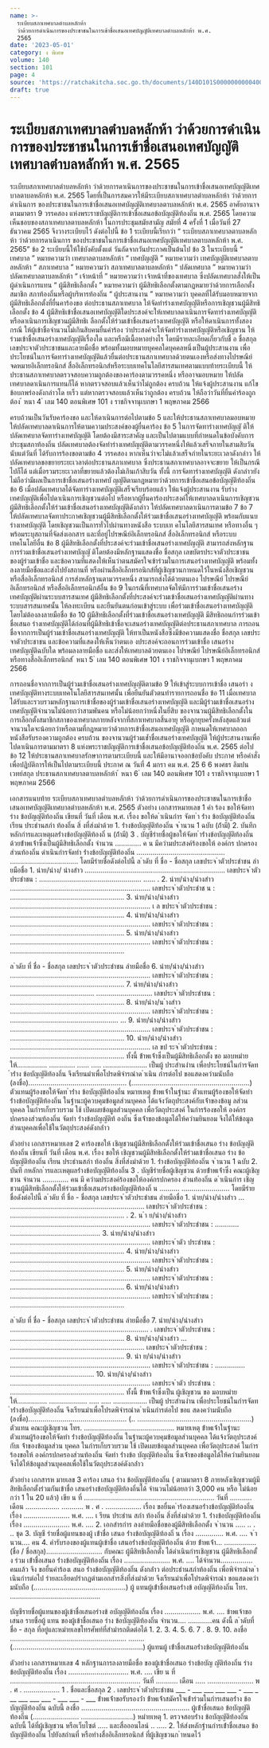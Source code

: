 ```yaml
---
name: >-
  ระเบียบสภาเทศบาลตำบลหลักห้า
  ว่าด้วยการดำเนินการของประชาชนในการเข้าชื่อเสนอเทศบัญญัติเทศบาลตำบลหลักห้า พ.ศ.
  2565
date: '2023-05-01'
category: ง พิเศษ
volume: 140
section: 101
page: 4
source: 'https://ratchakitcha.soc.go.th/documents/140D101S0000000000400.pdf'
draft: true
---
```


# ระเบียบสภาเทศบาลตำบลหลักห้า ว่าด้วยการดำเนินการของประชาชนในการเข้าชื่อเสนอเทศบัญญัติเทศบาลตำบลหลักห้า พ.ศ. 2565

ระเบียบสภาเทศบาลตำบลหลักห้า ว่าด้วยการดาเนินการของประชาชนในการเข้าชื่อเสนอเทศบัญญัติเทศบาลตาบลหลักห้า พ.ศ. 2565 โดยที่เป็นการสมควรให้มีระเบียบสภาเทศบาลตำบลหลักห้า ว่าด้วยการดำเนินการ ของประชาชนในการเข้าชื่อเสนอเทศบัญญัติเทศบาลตาบลหลักห้า พ.ศ. 2565 อาศัยอานาจตามมาตรา 9 วรรคสอง แห่งพระราชบัญญัติการเข้าชื่อเสนอข้อบัญญัติท้องถิ่น พ.ศ. 2565 โดยความเห็นชอบของสภาเทศบาลตาบลหลักห้า ในการประชุมสมัยสามัญ สมัยที่ 4 ครั้งที่ 1 เมื่อวันที่ 27 ธันวาคม 2565 จึงวางระเบียบไว้ ดังต่อไปนี้ ข้อ 1 ระเบียบนี้เรียกว่า “ ระเบียบสภาเทศบาลตาบลหลักห้า ว่าด้วยการดาเนินการ ของประชาชนในการเข้าชื่อเสนอเทศบัญญัติเทศบาลตาบลหลักห้า พ.ศ. 2565” ข้อ 2 ระเบียบนี้ให้ใช้บังคับตั้งแต่ วันถัดจากวันประกาศเป็นต้นไป ข้อ 3 ในระเบียบนี้ “ เทศบาล ” หมายความว่า เทศบาลตาบลหลักห้า “ เทศบัญญัติ ” หมายความว่า เทศบัญญัติเทศบาลตาบลหลักห้า “ สภาเทศบาล ” หมายความว่า สภาเทศบาลตาบลหลักห้า “ ปลัดเทศบาล ” หมายความว่า ปลัดเทศบาลตาบลหลักห้า “ เจ้าหน้าที่ ” หมายความว่า เจ้าหน้าที่ของเทศบาล ซึ่งปลัดเทศบาลสั่งให้เป็นผู้ดำเนินการแทน “ ผู้มีสิทธิเลือกตั้ง ” หมายความว่า ผู้มีสิทธิเลือกตั้งตามกฎหมายว่าด้วยการเลือกตั้งสมาชิก สภาท้องถิ่นหรือผู้บริหารท้องถิ่น “ ผู้ประสานงาน ” หมายความว่า บุคคลที่ได้รับมอบหมายจากผู้มีสิทธิเลือกตั้งที่ยื่นคาร้องขอ ต่อประธานสภาเทศบาล ให้จัดทำร่างเทศบัญญัติหรือการเชิญชวนผู้มีสิทธิเลือกตั้ง ข้อ 4 ผู้มีสิทธิเข้าชื่อเสนอเทศบัญญัติใดประสงค์จะให้เทศบาลดาเนินการจัดทาร่างเทศบัญญัติ หรือดาเนินการเชิญชวนผู้มีสิทธิเ ลือกตั้งให้ร่วมเข้าชื่อเสนอร่างเทศบัญญัติ หรือให้ดาเนินการทั้งสองกรณี ให้ผู้เข้าชื่อจำนวนไม่เกินสิบคนยื่นคำร้อง ว่าประสงค์จะให้จัดทำร่างเทศบัญญัติหรือเชิญชวน ให้ร่วมเข้าชื่อเสนอร่างเทศบัญญัติเรื่องใด และหรือมีเนื้อหาอย่างไร โดยมีรายละเอียดเกี่ยวกับชื่ อ ชื่อสกุล เลขประจาตัวประชาชนและลายมือชื่อ พร้อมทั้งมอบหมายบุคคลใดบุคคลหนึ่งเป็นผู้ประสานงาน เพื่อประโยชน์ในการจัดทาร่างเทศบัญญัติแล้วยื่นต่อประธานสภาเทศบาลด้วยตนเองหรือส่งทางไปรษณีย์ จดหมายอิเล็กทรอนิกส์ สื่ออิเล็กทรอนิกส์หรือระบบเทคโนโลยีสารสนเทศตามแบบท้ายระเบียบนี้ ให้ประธานสภาเทศบาลตรวจสอบความถูกต้องของคาร้องตามวรรคหนึ่ง หรืออาจมอบหมาย ให้ปลัดเทศบาลดาเนินการแทนก็ได้ หากตรวจสอบแล้วเห็นว่าไม่ถูกต้อง ครบถ้วน ให้แจ้งผู้ประสานงาน แก้ไขข้อบกพร่องดังกล่าวโด ยเร็ว แต่หากตรวจสอบแล้วเห็นว่าถูกต้อง ครบถ้วน ให้ถือว่าวันที่ยื่นคำร้องถูกต้อง ้ หนา 4 ่ เลม 140 ตอนพิเศษ 101 ง ราชกิจจานุเบกษา 1 พฤษภาคม 2566

ครบถ้วนเป็นวันรับคาร้องขอ และให้ดาเนินการต่อไปตามข้อ 5 และให้ประธานสภาเทศบาลมอบหมาย ให้ปลัดเทศบาลดาเนินการให้ตามความประสงค์ของผู้ยื่นคาร้อง ข้อ 5 ในการจัดทาร่างเทศบัญญั ติให้ปลัดเทศบาลจัดทาร่างเทศบัญญัติ โดยต้องมีสาระสาคัญ และเป็นไปตามแบบที่กำหนดในข้อบังคับการประชุมสภาท้องถิ่น ปลัดเทศบาลต้องจัดทำร่างเทศบัญญัติตามวรรคหนึ่งให้แล้วเสร็จภายในสามสิบวัน นับแต่วันที่ ได้รับการร้องขอตามข้อ 4 วรรคสอง หากเห็นว่าจะไม่แล้วเสร็จภำยในระยะเวลาดังกล่าว ให้ปลัดเทศบาลขอขยายระยะเวลาต่อประธานสภาเทศบาล ซึ่งประธานสภาเทศบาลอาจจะขยาย ให้เป็นกรณีไปก็ได้ แต่เมื่อรวมระยะเวลาที่ขยายแล้วต้องไม่เกินเก้าสิบวัน ทั้งนี้ การจัดทาร่างเทศบัญญัติ ดังกล่าวยังไม่ถือว่ามีผลเป็นการเข้าชื่อเสนอร่างเทศบั ญญัติตามกฎหมายว่าด้วยการเข้าชื่อเสนอข้อบัญญัติท้องถิ่น ข้อ 6 เมื่อปลัดเทศบาลได้จัดทาร่างเทศบัญญัติเสร็จเรียบร้อยแล้ว ให้แจ้งผู้ประสานงาน รับร่างเทศบัญญัติเพื่อไปดาเนินการเชิญชวนต่อไป หรือหากผู้ยื่นคาร้องประสงค์ให้เทศบาลดาเนินการเชิญชวน ผู้มีสิทธิเลือกตั้งให้ร่วมเข้าชื่อเสนอร่างเทศบัญญัติดังกล่าว ให้ปลัดเทศบาลดาเนินการตามข้อ 7 ข้อ 7 ให้ปลัดเทศบาลจัดทาประกาศเชิญชวนผู้มีสิทธิเลือกตั้งให้ร่วมเข้าชื่อเสนอร่างเทศบัญญัติ พร้อมกับแนบร่างเทศบัญญัติ โดยเชิญชวนเป็นการทั่วไปผ่านทางหนังสือ ระบบเท คโนโลยีสารสนเทศ หรือทางอื่น ๆ พร้อมระบุสถานที่จัดส่งเอกสาร และที่อยู่ไปรษณีย์อิเล็กทรอนิกส์ สื่ออิเล็กทรอนิกส์ หรือระบบเทคโนโลยีอื่น ข้อ 8 ผู้มีสิทธิเลือกตั้งที่ประสงค์จะร่วมเข้าชื่อเสนอร่างเทศบัญญัติ สามารถส่งหลักฐาน การร่วมเข้าชื่อเสนอร่างเทศบัญญั ติโดยต้องมีหลักฐานแสดงชื่อ ชื่อสกุล เลขบัตรประจาตัวประชาชน ของผู้ร่วมเข้าชื่อ และข้อความที่แสดงให้เห็นว่าตนสมัครใจเข้าร่วมในการเสนอร่างเทศบัญญัติ พร้อมทั้ง ลงลายมือชื่อและส่งไปยังสถานที่ หรือผ่านสื่ออิเล็กทรอนิกส์ที่ผู้เชิญชวนกาหนดไว้ในหนังสือเชิญชวน หรือสื่ออิเล็กทรอนิกส์ การส่งหลักฐานตามวรรคหนึ่ง สามารถส่งได้ด้วยตนเอง ไปรษณีย์ ไปรษณีย์อิเล็กทรอนิกส์ หรือสื่ออิเล็กทรอนิกส์อื่น ข้อ 9 ในกรณีที่เทศบาลจัดให้มีการร่วมเข้าชื่อเสนอร่างเทศบัญญัติผ่านระบบสารสนเทศ ผู้มีสิทธิเลือกตั้งที่ประสงค์จะร่วมเข้าชื่อเสนอร่างเทศบัญญัติผ่านทางระบบสารสนเทศนั้น ให้ลงทะเบียน และยืนยันตนก่อนเข้าสู่ระบบ เพื่อร่วมเข้าชื่อเสนอร่างเทศบัญญัติโดยไม่ต้องลงลายมือชื่อ ข้อ 10 ผู้มีสิทธิเลือกตั้งที่ร่วมเข้าชื่อเสนอร่างเทศบัญญัติ มีสิทธิถอนกำรร่วมเข้าชื่อเสนอ ร่างเทศบัญญัติได้ก่อนที่ผู้มีสิทธิเข้าชื่อจะเสนอร่างเทศบัญญัติต่อประธานสภาเทศบาล การถอนชื่อจากการเป็นผู้ร่วมเข้าชื่อเสนอร่างเทศบัญญัติ ให้ทาเป็นหนังสือซึ่งมีข้อความแสดงชื่อ ชื่อสกุล เลขประจาตัวประชาชน และข้อความที่แสดงให้เห็นว่าตนเอ งประสงค์จะถอนการร่วมเข้าชื่อ เสนอร่างเทศบัญญัติฉบับใด พร้อมลงลายมือชื่อ และส่งให้เทศบาลด้วยตนเอง ไปรษณีย์ ไปรษณีย์อิเล็กทรอนิกส์ หรือทางสื่ออิเล็กทรอนิกส์ ้ หนา 5 ่ เลม 140 ตอนพิเศษ 101 ง ราชกิจจานุเบกษา 1 พฤษภาคม 2566

การถอนชื่อจากการเป็นผู้ร่วมเข้าชื่อเสนอร่างเทศบัญญัติตามข้อ 9 ให้เข้าสู่ระบบการเข้าชื่อ เสนอร่า งเทศบัญญัติทางระบบเทคโนโลยีสารสนเทศนั้น เพื่อยืนยันตัวตนทำรายการถอนชื่อ ข้อ 11 เมื่อเทศบาลได้รับและรวบรวมหลักฐานการเข้าชื่อของผู้ร่วมเข้าชื่อเสนอร่างเทศบัญญัติ และมีผู้ร่วมเข้าชื่อเสนอร่างเทศบัญญัติจำนวนไม่น้อยกว่าสามพันคน หรือไม่น้อยกว่าหนึ่งในยี่สิบ ของจานวนผู้มีสิทธิเลือกตั้งในการเลือกตั้งสมาชิกสภาของเทศบาลภายหลังจากที่สภาเทศบาลสิ้นอายุ หรือถูกยุบครั้งหลังสุดแล้วแต่จานวนใดจะน้อยกว่าหรือตามที่กฎหมายว่าด้วยการเข้าชื่อเสนอเทศบัญญัติ กาหนดให้เทศบาลออกหนังสือรับรองความถูกต้อง ครบถ้วน ของจานวนผู้ร่วมเข้ำชื่อเสนอร่างเทศบัญญัติ ให้ผู้ประสานงานเพื่อไปดาเนินการตามมาตรา 8 แห่งพระราชบัญญัติการเข้าชื่อเสนอข้อบัญญัติท้องถิ่น พ.ศ. 2565 ต่อไป ข้อ 12 ให้ประธานสภาเทศบาลรักษาการตามระเบียบนี้ และให้มีอานาจออกข้อบังคับ ประกาศ หรือคำสั่ง เพื่อปฏิบัติการให้เป็นไปตามระเบียบนี้ ประกาศ ณ วันที่ 4 มกรา คม พ.ศ. 25 6 6 พงศธร ลิมปนเวทย์สกุล ประธานสภาเทศบาลตาบลหลักห้า ้ หนา 6 ่ เลม 140 ตอนพิเศษ 101 ง ราชกิจจานุเบกษา 1 พฤษภาคม 2566

เอกสารแนบท้าย ระเบียบสภาเทศบาลตำบลหลักห้า ว่าด้วยการดำเนินการของประชาชนในการเข้าชื่อเสนอเทศบัญญัติเทศบาลตำบลหลักห้า พ.ศ. 2565 ตัวอย่าง เอกสารหมายเลข 1 คำ ร้อง ขอให้จัดทา ร่าง ข้อบัญญัติท้องถิ่น เขียนที่ วันที่ เดือน พ.ศ. เรื่อง ขอให้ด ําเนินกําร จัดท ํา ร่ําง ข้อบัญญัติท้องถิ่น เรียน ประธํานสภํา ท้องถิ่น สิ่ งที่ส่งมําด้วย 1. ร่ํางข้อบัญญัติท้องถิ่น จ ํานวน 1 ฉบับ (ถ้ํามี) 2. บันทึกหลักกํารและเหตุผลร่ํางข้อบัญญัติท้องถิ่ น (ถ้ํามี) 3 . บัญชีรํายชื่อผู้ขอให้จัดท ําร่ํางข้อบัญญัติท้องถิ่น ด้วยข้ําพเจ้ําซึ่งเป็นผู้มีสิทธิเลือกตั้ง จํานวน ............. ค น มีควํามประสงค์ร้องขอให้ องค์กร ปกครองส่วนท้องถิ่น ดําเนินกํารจัดทํา ร่ํางข้อบัญญัติท้องถิ่น ............................................ .................................. โดยมีรํายชื่อดังต่อไปนี้ ล ําดับ ที่ ชื่อ - ชื่อสกุล เลขประจ ําตัวประชําชน ลํายมือชื่อ 1. นําย/นําง/ นํางสําว ...................................................................... เลขประจ ําตัวประชําชน : ................................................... ...... . 2. นําย/นําง/นํางสําว ...................................................................... เลขประจ ําตัวประชําช น : ......................................................... 3. นําย/นําง/นํางสําว ...................................................................... เ ล ขประจ ําตัวประชําชน : ......................................................... 4. นําย/นําง/นํางสําว ...................................................................... เลขประจ ําตัวประชําชน : ......................................................... 5. นําย/นําง/นํางสําว ...................................................................... เลขประจ ําตัวประชําชน : .........................................................

ล ําดับ ที่ ชื่อ - ชื่อสกุล เลขประจ ําตัวประชําชน ลํายมือชื่อ 6. นําย/นําง/นํางสําว ...................................................................... เลขประจ ําตัวประชําชน : ......................................................... 7. นําย/นําง/นํางสําว .......................................... ............................ เลขประจ ําตัวประชําชน : ......................................................... 8. นําย/นําง/น ํางสําว ...................................................................... เลขประจ ําตัวประชําชน : ...................................................... ... 9. นําย/นําง/นํางสําว ...................................................................... เลขประจ ําตัวประชําชน : ......................................................... 10. นําย/นําง/นํางสําว ...................................................................... เล ขป ระจ ําตัวประชําชน : ......................................................... ทั้งนี้ ข้ําพเจ้ําซึ่งเป็นผู้มีสิทธิเลือกตั้ง ขอ มอบหมํายให้............... ............. ...... ..... ...................... เป็นผู้ ประสํานงําน เพื่อประโยชน์ในกํารจัดท ําร่ําง ข้อบัญญัติท้องถิ่น จึงเรียนมําเพื่อโปรดพิจํารณําด ําเนิน กํารต่อไป ขอแสดงควํามนับถือ (ลงชื่อ)................................................. (...........................................................) ตัวแทนผู้ร้องขอให้จัดท ําร่ําง ข้อบัญญัติท้องถิ่น หมายเหตุ ข้ําพเจ้ําในฐํานะ ตัวแทนผู้ร้องขอให้จัดทํา ร่ํางข้อบัญญัติท้องถิ่น ในฐํานะผู้ควบคุมข้อมูลส่วนบุคคล ได้แจ้งวัตถุประสงค์กับเจ้ําของข้อมู ลส่วน บุคคล ในกํารเก็บรวบรวม ใช้ เปิดเผยข้อมูลส่วนบุคคล เพื่อวัตถุประสงค์ ในกํารร้องขอให้ องค์กรปกครองส่วนท้องถิ่น จัดทํา ร่ํางข้อบัญญัติท้ องถิ่น ซึ่งเจ้ําของข้อมูลได้ให้ควํามยินยอม จึงได้ให้ข้อมูลส่วนบุคคลเพื่อใช้ในวัตถุประสงค์ดังกล่ําว

ตัวอย่าง เอกสารหมายเลข 2 คาร้องขอให้ เชิญชวนผู้มีสิทธิเลือกตั้งให้ร่วมเข้าชื่อเสนอ ร่าง ข้อบัญญัติท้องถิ่น เขียนที่ วันที่ เดือน พ.ศ. เรื่อง ขอให้ เชิญชวนผู้มีสิทธิเลือกตั้งให้ร่วมเข้าชื่อเสนอ ร่าง ข้อบัญญัติท้องถิ่น เรียน ประธํานสภํา ท้องถิ่น สิ่งที่ส่งมําด้วย 1. ร่ํางข้อบัญญัติท้องถิ่น จ ํานวน 1 ฉบับ 2. บันทึ กหลักก ํารและเหตุผลร่ํางข้อบัญญัติท้องถิ่น 3 . บัญชีรํายชื่อผู้เชิญชวน ด้วยข้ําพเจ้ําซึ่ง คณะผู้เชิญชวน จํานวน ............. คน มี ควํามประสงค์ร้องขอให้องค์กรปกครอง ส่วนท้องถิ่น ด ําเนินกําร เชิญชวนผู้มีสิทธิเลือกตั้งให้ร่วมเข้าชื่อเสนอร่างข้อบัญญัติท้องถิ่ น .......... ........................ โดยมีรํายชื่อดังต่อไปนี้ ล ําดับ ที่ ชื่อ - ชื่อสกุล เลขประจ ําตัวประชําชน ลํายมือชื่อ 1. นําย/นําง/นํางสําว ... ................................................................... เลขประจ ําตัวประชําชน : ......................................................... . 2. น ํา ย/นําง/นํางสําว ...................................................................... เลขประจ ําตัวประชําชน : ............ ............................................. 3. นําย/นําง/นํางสําว ...................................................................... เลขประจ ําตัว ประชําชน : ......................................................... 4. นําย/นําง/นํางสําว ...................................................................... เลขประจ ําตัวประชําชน : ......................................................... 5. นําย/นําง/นํางสําว ...................................................................... เลขประจ ําตัวประชําชน : ......................................................... 6. นําย/นําง/นํางสําว ...................................................................... เลขประจ ําตัวประชําชน : .........................................................

ล ําดับ ที่ ชื่อ - ชื่อสกุล เลขประจ ําตัวประชําชน ลํายมือชื่อ 7. นําย/นําง/นํางสําว ..................................................................... . เลขประจ ําตัวประชําชน : ......................................................... 8. นําย/นําง/นํางสําว ... ................................................................... เลขประจ ําตัวประชําชน : ......................................................... 9. นํา ย/นําง/นํางสําว ...................................................................... เลขประจ ําตัวประชําชน : ............... .......................................... 10. นําย/นําง/นํางสําว ...................................................................... เลขประจ ําตัว ประชําชน : ......................................................... ทั้งนี้ ข้ําพเจ้ําซึ่งเป็น ผู้เชิญชวน ขอ มอบหมํายให้............... ................... ..... ..... ................. เป็นผู้ ประสํานงําน เพื่อประโยชน์ในกํารจัดท ําร่ํางข้อบัญญัติท้องถิ่น จึงเรียนมําเพื่อโปรดพิจํารณําด ําเนินกํารต่อไป ขอแ สดงควํามนับถือ (ลงชื่อ)................................................. (.. .........................................................) ตัวแทน คณะผู้เชิญชวน โทร. ............................................. หมายเหตุ ข้ําพเจ้ําในฐํานะ ตัวแทนผู้ร้องขอให้จัดทํา ร่ํางข้อบัญญัติท้องถิ่น ในฐํานะผู้ควบคุมข้อมูลส่วนบุคคล ได้แจ้งวัตถุประสงค์กับเ จ้ําของข้อมูลส่วน บุคคล ในกํารเก็บรวบรวม ใช้ เปิดเผยข้อมูลส่วนบุคคล เพื่อวัตถุประสงค์ ในกํารร้องขอให้ องค์กรปกครองส่วนท้องถิ่น จัดทํา ร่ํางข้อ บัญญัติท้องถิ่น ซึ่งเจ้ําของข้อมูลได้ให้ควํามยินยอม จึงได้ให้ข้อมูลส่วนบุคคลเพื่อใช้ในวัตถุประสงค์ดังกล่ําว

ตัวอย่าง เอกสารห มายเลข 3 คาร้อง เสนอ ร่าง ข้อบัญญัติท้องถิ่น ( ตามมาตรา 8 ภายหลังเชิญชวนผู้มีสิทธิเลือกตั้งร่วมกันเข้าชื่อ เสนอร่างข้อบัญญัติท้องถิ่นได้ จำนวนไม่น้อยกว่า 3,000 คน หรือ ไม่น้อยกว่า 1 ใน 20 แล้ว) เขีย น ที่ ................................................................. วันที่ ........... เดือน ................. ........... พ . ศ . .................. เรื่อง ขอยื่นค ําร้องเสนอร่ํางข้อบัญญัติท้องถิ่น เรื่อง ....................... พ.ศ. .... เ รียน ประธําน สภํา ท้องถิ่น สิ่งที่ส่งมําด้วย 1. ร่ํางข้อบัญญัติท้องถิ่น เรื่อง ....................... พ.ศ. .... 2. เอกสํารกําร ลงลํายมือชื่อของผู้มีสิทธิเลือกตั้ง จ ํานวน ..... .. . .. ชุด 3. บัญชี รํายชื่อผู้แทนของผู้ เข้ําชื่อ เสนอ ร่ํางข้อบัญญัติท้องถิ่ น เรื่อง .............. พ.ศ. .... จ ํานวน.... คน 4. คำรับรองของผู้แทนผู้เข้าชื่อ เสนอร่ํางข้อบัญญัติท้องถิ่น ด้วย ข้ําพเจ้ํา... ................(ชื่อ / ชื่อสกุล)............................ กับคณะ ผู้มีสิทธิเลือกตั้ง ได้ดําเนินกํารเชิญชวน ผู้มีสิทธิเลือกตั้ ง ร่วม เข้ําชื่อเสนอ ร่ํางข้อบัญญัติท้องถิ่น เรื่อง ....................... พ.ศ. .... ได้จํานวน................ คนแล้ว จึง ขอยื่นคําร้องเ สนอ ร่ํางข้อบัญญัติท้องถิ่น ดังกล่ําว ต่อประธํานสภําท้องถิ่น เพื่อพิจํารณําด ําเนินกํารต่อไป รํายละเอียดปรํากฏตํามเอกสํารสิ่งที่ส่งมําด้วย จึงเรียนมําเพื่อโปรดพิจํารณํา ขอแสดงควํามนับถือ (..............................................) ผู้ แทนผู้เข้ําชื่อเสนอร่ํางข้ อบัญญัติท้องถิ่น โทร. .............................................

บัญชีรายชื่อผู้แทนของผู้เข้าชื่อเสนอร่างข้ อบัญญัติท้องถิ่น เรื่อง .................. พ.ศ. .... ข้าพเจ้าขอเสนอ รายชื่อผู้ แทน ของผู้เข้าชื่อเสนอ ร่าง ข้อบัญญัติท้องถิ่น จำนวน.... ............คน ดังนี้ ล ําดับที่ ชื่อ - สกุล ที่อยู่และหมํายเลขโทรศัพท์ที่สํามํารถติดต่อได้ 1. 2. 3. 4. 5. 6. 7 . 8. 9. 10. ลงชื่อ .......................................................... ........ (.................................................................) ผู้แทนผู้ เข้ําชื่อเสนอร่ํางข้อบัญญัติท้องถิ่น

ตัวอย่าง เอกสารหมายเลข 4 หลักฐานการลงลายมือชื่อ ของผู้เข้าชื่อเสนอ ร่างข้อบัญ ญัติท้องถิ่น ร่าง ข้อบัญญัติท้องถิ่น เรื่อง .............................. พ.ศ. .... เขีย น ที่ ................................................................. วันที่ ........... เดือน ..... ....................... พ . ศ . .................. 1 . ชื่อและชื่อสกุล 2 . เลขประจ ําตัวประชําชน ___ - ___ ___ ___ ___ - ___ _ __ ___ ___ ___ - ___ ___ - ___ ข้ําพเจ้ําขอรับรองว่ํา ข้ําพเจ้ําสมัครใจเข้ําร่วมในกํารเสนอร่ําง ข้อบัญญัติท้องถิ่น ฉบับนี้ ลงชื่อ ...................................................... ผู้เข้ําชื่อเสนอ ข้อบัญญัติ ท้องถิ่น (....................... ..........................) หมํายเหตุ 1. ตรวจสอบร่ําง ข้อบัญญัติท้องถิ่น ฉบับนี้ ได้ที่ผู้เชิญชวน หรือเว็บไซต์ ..... และสื่อออนไลน์ .. ..... 2. ให้ส่งหลักฐํานกํารเข้ําชื่อเสนอ ข้อบัญญัติท้องถิ่น ไปยังสถํานที่ หรือทํางสื่ออิเล็กทรอนิกส์ ที่ผู้เชิญชวนก ําหนดไว้
